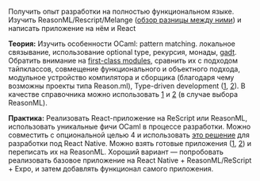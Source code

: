 Получить опыт разработки на полностью функциональном языке. Изучить ReasonML/Rescript/Melange ([обзор разницы между ними](https://discuss.ocaml.org/t/what-is-actually-going-on-now-with-reasonml-and-rescript/13973/)) и написать приложение на нём и React 

**Теория:** Изучить особенности OCaml: pattern matching. локальное связывание, использование optional type, рекурсия, монады, [gadt](https://dev.realworldocaml.org/gadts.html). 
Обратить внимание на [first-class modules](https://markkarpov.com/post/what-does-a-humped-critter-have-to-teach-us.html), сравнить их с подходом тайпклассов, совмещение функционального и объектного подхода, модульное устройство компилятора и сборщика (благодаря чему возможны проекты типа Reason.ml), Type-driven development ([1](https://blog.ploeh.dk/2015/08/10/type-driven-development/), [2](https://www.packtpub.com/en-us/product/learn-type-driven-development-9781788838016)). В качестве справочника можно использовать [1](https://dev.realworldocaml.org/toc.html) и [2](http://reasonmlhub.com/exploring-reasonml/toc.html) (в случае
 выбора ReasonML).

**Практика:** Реализовать React-приложение на ReScript или ReasonML,
 использовать уникальные фичи OCaml в процессе разработки.
 Можно совместить с опциональной целью 4 и использовать [это решение](https://reason-react-native.github.io/) для
 разработки под React Native. Можно взять готовые приложения ([1](https://github.com/async-labs/builderbook/tree/master), [2](https://github.com/gothinkster/realworld)) и
 переписать их на ReasonML. Хороший вариант — попробовать реализовать
 базовое приложение на React Native + ReasonML/ReScript + Expo, и затем
 добавлять функционал самого приложения.
